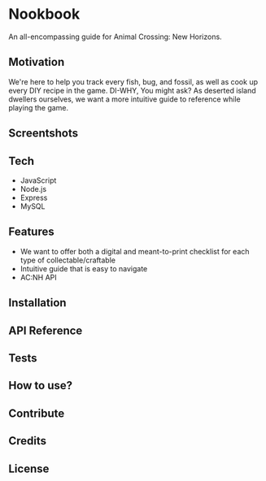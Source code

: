 # Nookbook
An all-encompassing guide for Animal Crossing: New Horizons. 

## Motivation
We're here to help you track every fish, bug, and fossil, as well as cook up every DIY recipe in the game. DI-WHY, You might ask? As deserted island dwellers ourselves, we want a more intuitive guide to reference while playing the game.

## Screentshots

## Tech
* JavaScript
* Node.js
* Express
* MySQL

## Features
* We want to offer both a digital and meant-to-print checklist for each type of collectable/craftable
* Intuitive guide that is easy to navigate
* AC:NH API

## Installation

## API Reference

## Tests

## How to use?

## Contribute

## Credits

## License
